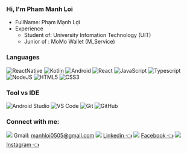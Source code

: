 ### Hi, I'm Pham Manh Loi

- FullName: Phạm Mạnh Lợi
- Experience
    * Student of: University Infomation Technology (UIT)
    * Junior of : MoMo Wallet (M_Service)

### Languages
![ReactNative](http://img.shields.io/badge/-React_Native-20232A?style=flat&logo=react&logoColor=61DAFB)
![Kotlin](https://img.shields.io/badge/kotlin-%237F52FF.svg?style=for-the-badge&logo=kotlin&logoColor=white)
![Android](http://img.shields.io/badge/-Android-08c271?style=flat-&logo=android&logoColor=ffffff)
![React](http://img.shields.io/badge/-React-20232A?style=flat&logo=react&logoColor=61DAFB)
![JavaScript](https://img.shields.io/badge/-JavaScript-%23F7DF1C?style=flat-&logo=javascript&logoColor=000000&labelColor=%23F7DF1C&color=%23FFCE5A)
![Typescript](http://img.shields.io/badge/-Typescript-0078D6?style=flat-&logo=typescript&logoColor=ffffff)
![NodeJS](https://img.shields.io/badge/node.js-6DA55F?style=for-the-badge&logo=node.js&logoColor=white)
![HTML5](https://img.shields.io/badge/-HTML5-%23E44D27?style=flat-&logo=html5&logoColor=ffffff)
![CSS3](https://img.shields.io/badge/-CSS3-%231572B6?style=flat-&logo=css3)

### Tool vs IDE
![Android Studio](https://img.shields.io/badge/Android%20Studio-3DDC84.svg?style=for-the-badge&logo=android-studio&logoColor=white)
![VS Code](http://img.shields.io/badge/-VS%20Code-007ACC?style=flat-&logo=visual-studio-code&logoColor=ffffff)
![Git](https://img.shields.io/badge/-Git-%23F05032?style=flat-&logo=git&logoColor=%23ffffff)
![GitHub](https://img.shields.io/badge/-GitHub-181717?style=flat-&logo=github)
### Connect with me:

<img  src="https://img.shields.io/badge/Gmail-D14836?style=for-the-badge&logo=gmail&logoColor=white" /> Gmail: manhloi0505@gmail.com
<img  src="https://img.shields.io/badge/linkedin-%230077B5.svg?style=for-the-badge&logo=linkedin&logoColor=white" /> [Linkedin 👈](https://www.facebook.com/manhloi551/)
<img  src="https://img.shields.io/badge/Facebook-%231877F2.svg?style=for-the-badge&logo=Facebook&logoColor=white" /> [Facebook 👈](https://www.linkedin.com/in/loi-pham-manh-9716a2207/)
<img  src="https://img.shields.io/badge/Instagram-%23E4405F.svg?style=for-the-badge&logo=Instagram&logoColor=white" /> [Instagram 👈](https://www.instagram.com/p.manhloi/)


